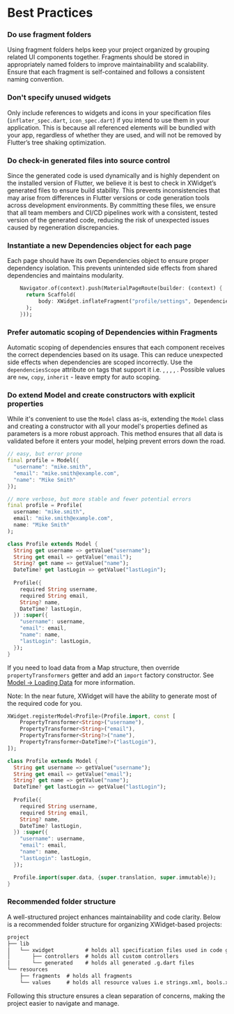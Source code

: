 # Best Practices

### Do use fragment folders

Using fragment folders helps keep your project organized by grouping related UI components
together. Fragments should be stored in appropriately named folders to improve
maintainability and scalability. Ensure that each fragment is self-contained and
follows a consistent naming convention.

### Don't specify unused widgets

Only include references to widgets and icons in your specification files 
(`inflater_spec.dart`, `icon_spec.dart`) if you intend to use them in your application. 
This is because all referenced elements will be bundled with your app, regardless of
whether they are used, and will not be removed by Flutter’s tree shaking optimization.

### Do check-in generated files into source control

Since the generated code is used dynamically and is highly dependent on the installed version
of Flutter, we believe it is best to check in XWidget’s generated files to ensure build
stability. This prevents inconsistencies that may arise from differences in Flutter versions
or code generation tools across development environments. By committing these files, we
ensure that all team members and CI/CD pipelines work with a consistent, tested version of
the generated code, reducing the risk of unexpected issues caused by regeneration discrepancies. 

### Instantiate a new Dependencies object for each page

Each page should have its own Dependencies object to ensure proper dependency isolation.
This prevents unintended side effects from shared dependencies and maintains modularity.

```dart
    Navigator.of(context).push(MaterialPageRoute(builder: (context) {
      return Scaffold(
          body: XWidget.inflateFragment("profile/settings", Dependencies())
      );
    }));
```

### Prefer automatic scoping of Dependencies within Fragments

Automatic scoping of dependencies ensures that each component receives the correct dependencies
based on its usage. This can reduce unexpected side effects when dependencies are 
scoped incorrectly. Use the `dependenciesScope` attribute on tags that support it i.e.
[<builder>](#builder), [<callback>](#callback), [<forEach>](#foreach), [<forLoop>](#forloop),
[<fragment>](#fragment). Possible values are `new`, `copy`, `inherit` - leave empty for
auto scoping.

### Do extend Model and create constructors with explicit properties

While it's convenient to use the `Model` class as-is, extending the `Model` class and creating a
constructor with all your model's properties defined as parameters is a more robust approach.
This method ensures that all data is validated before it enters your model, helping prevent
errors down the road.

```dart
// easy, but error prone
final profile = Model({
  "username": "mike.smith",
  "email": "mike.smith@example.com",
  "name": "Mike Smith"
});
```

```dart
// more verbose, but more stable and fewer potential errors
final profile = Profile(
  username: "mike.smith",
  email: "mike.smith@example.com",
  name: "Mike Smith"
);

class Profile extends Model {
  String get username => getValue("username");
  String get email => getValue("email");
  String? get name => getValue("name");
  DateTime? get lastLogin => getValue("lastLogin");
  
  Profile({
    required String username,
    required String email,
    String? name,
    DateTime? lastLogin,
  }) :super({
    "username": username,
    "email": email,
    "name": name,
    "lastLogin": lastLogin,
  });
}
```

If you need to load data from a Map structure, then override `propertyTransformers` getter
and add an `import` factory constructor. See [Model -> Loading Data](#loading-data) for more
information.

Note: In the near future, XWidget will have the ability to generate most of the required code for you.

```dart
XWidget.registerModel<Profile>(Profile.import, const [
    PropertyTransformer<String>("username"),
    PropertyTransformer<String>("email"),
    PropertyTransformer<String?>("name"),
    PropertyTransformer<DateTime?>("lastLogin"),
]);

class Profile extends Model {
  String get username => getValue("username");
  String get email => getValue("email");
  String? get name => getValue("name");
  DateTime? get lastLogin => getValue("lastLogin");
  
  Profile({
    required String username,
    required String email,
    String? name,
    DateTime? lastLogin,
  }) :super({
    "username": username,
    "email": email,
    "name": name,
    "lastLogin": lastLogin,
  });

  Profile.import(super.data, {super.translation, super.immutable});
}
```

### Recommended folder structure

A well-structured project enhances maintainability and code clarity. Below is a recommended
folder structure for organizing XWidget-based projects:

```markdown
project
├── lib
│   └── xwidget          # holds all specification files used in code generation
│       ├── controllers  # holds all custom controllers
│       └── generated    # holds all generated .g.dart files
└── resources
    ├── fragments  # holds all fragments
    └── values     # holds all resource values i.e strings.xml, bools.xml, colors.xml, etc.
```

Following this structure ensures a clean separation of concerns, making the project easier
to navigate and manage.
